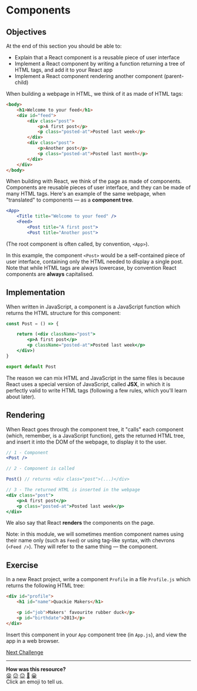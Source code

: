 # Components

## Objectives

At the end of this section you should be able to:
 * Explain that a React component is a reusable piece of user interface
 * Implement a React component by writing a function returning a tree of HTML tags, and add it to your React app
 * Implement a React component rendering another component (parent-child)

When building a webpage in HTML, we think of it as made of HTML tags:

```html
<body>
    <h1>Welcome to your feed</h1>
    <div id="feed">
        <div class="post">
            <p>A first post</p>
            <p class="posted-at">Posted last week</p>
        </div>
        <div class="post">
            <p>Another post</p>
            <p class="posted-at">Posted last month</p>
        </div>
    </div>
</body>
```

When building with React, we think of the page as made of components. Components are reusable pieces of user interface, and they can be made of many HTML tags. Here's an example of the same webpage, when "translated" to components — as a **component tree**.

```jsx
<App>
    <Title title="Welcome to your feed" /> 
    <Feed>
        <Post title="A first post">
        <Post title="Another post">
```

(The root component is often called, by convention, `<App>`).

In this example, the component `<Post>` would be a self-contained piece of user interface, containing only the HTML needed to display a single post. Note that while HTML tags are always lowercase, by convention React components are **always** capitalised.

## Implementation

When written in JavaScript, a component is a JavaScript function which returns the HTML structure for this component:

```jsx
const Post = () => {

    return (<div className="post">
        <p>A first post</p>
        <p className="posted-at">Posted last week</p>
    </div>)
}

export default Post
```

The reason we can mix HTML and JavaScript in the same files is because React uses a special version of JavaScript, called **JSX**, in which it is perfectly valid to write HTML tags (following a few rules, which you'll learn about later).

## Rendering

When React goes through the component tree, it "calls" each component (which, remember, is a JavaScript function), gets the returned HTML tree, and insert it into the DOM of the webpage, to display it to the user.

```jsx
// 1 - Component
<Post />
```

```jsx
// 2 - Component is called

Post() // returns <div class="post">(...)</div>
```

```jsx
// 3 - The returned HTML is inserted in the webpage
<div class="post">
    <p>A first post</p>
    <p class="posted-at">Posted last week</p>
</div>
```

We also say that React **renders** the components on the page.

Note: in this module, we will sometimes mention component names using their name only (such as `Feed`) or using tag-like syntax, with chevrons (`<Feed />`). They will refer to the same thing — the component.

## Exercise

In a new React project, write a component `Profile` in a file `Profile.js` which returns the following HTML tree:

```html
<div id="profile">
    <h1 id="name">Quackie Makers</h1>

    <p id="job">Makers' favourite rubber duck</p>
    <p id="birthdate">2013</p>
</div>
```

Insert this component in your `App` component tree (in `App.js`), and view the app in a web browser.


[Next Challenge](03_props.md)

<!-- BEGIN GENERATED SECTION DO NOT EDIT -->

---

**How was this resource?**  
[😫](https://airtable.com/shrUJ3t7KLMqVRFKR?prefill_Repository=makersacademy%2Fjavascript-react-applications&prefill_File=react%2F02_components.md&prefill_Sentiment=😫) [😕](https://airtable.com/shrUJ3t7KLMqVRFKR?prefill_Repository=makersacademy%2Fjavascript-react-applications&prefill_File=react%2F02_components.md&prefill_Sentiment=😕) [😐](https://airtable.com/shrUJ3t7KLMqVRFKR?prefill_Repository=makersacademy%2Fjavascript-react-applications&prefill_File=react%2F02_components.md&prefill_Sentiment=😐) [🙂](https://airtable.com/shrUJ3t7KLMqVRFKR?prefill_Repository=makersacademy%2Fjavascript-react-applications&prefill_File=react%2F02_components.md&prefill_Sentiment=🙂) [😀](https://airtable.com/shrUJ3t7KLMqVRFKR?prefill_Repository=makersacademy%2Fjavascript-react-applications&prefill_File=react%2F02_components.md&prefill_Sentiment=😀)  
Click an emoji to tell us.

<!-- END GENERATED SECTION DO NOT EDIT -->
